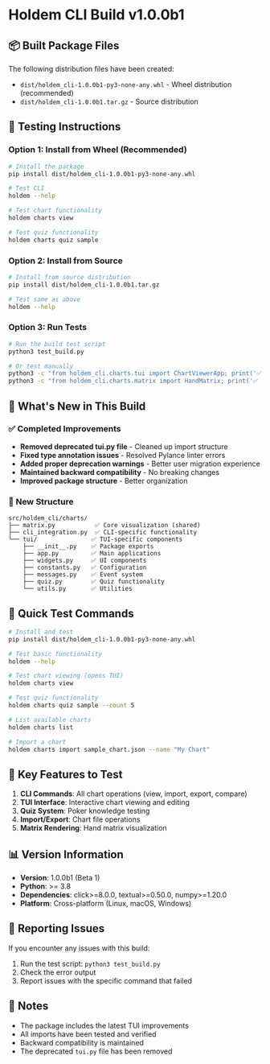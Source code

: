 # Holdem CLI Build v1.0.0b1

## 📦 Built Package Files

The following distribution files have been created:

- `dist/holdem_cli-1.0.0b1-py3-none-any.whl` - Wheel distribution (recommended)
- `dist/holdem_cli-1.0.0b1.tar.gz` - Source distribution

## 🧪 Testing Instructions

### Option 1: Install from Wheel (Recommended)

```bash
# Install the package
pip install dist/holdem_cli-1.0.0b1-py3-none-any.whl

# Test CLI
holdem --help

# Test chart functionality
holdem charts view

# Test quiz functionality
holdem charts quiz sample
```

### Option 2: Install from Source

```bash
# Install from source distribution
pip install dist/holdem_cli-1.0.0b1.tar.gz

# Test same as above
holdem --help
```

### Option 3: Run Tests

```bash
# Run the build test script
python3 test_build.py

# Or test manually
python3 -c "from holdem_cli.charts.tui import ChartViewerApp; print('✅ TUI imports work')"
python3 -c "from holdem_cli.charts.matrix import HandMatrix; print('✅ Matrix imports work')"
```

## 🔧 What's New in This Build

### ✅ Completed Improvements
- **Removed deprecated tui.py file** - Cleaned up import structure
- **Fixed type annotation issues** - Resolved Pylance linter errors
- **Added proper deprecation warnings** - Better user migration experience
- **Maintained backward compatibility** - No breaking changes
- **Improved package structure** - Better organization

### 📁 New Structure
```
src/holdem_cli/charts/
├── matrix.py           ✅ Core visualization (shared)
├── cli_integration.py  ✅ CLI-specific functionality
└── tui/               ✅ TUI-specific components
    ├── __init__.py    ✅ Package exports
    ├── app.py         ✅ Main applications
    ├── widgets.py     ✅ UI components
    ├── constants.py   ✅ Configuration
    ├── messages.py    ✅ Event system
    ├── quiz.py        ✅ Quiz functionality
    └── utils.py       ✅ Utilities
```

## 🚀 Quick Test Commands

```bash
# Install and test
pip install dist/holdem_cli-1.0.0b1-py3-none-any.whl

# Test basic functionality
holdem --help

# Test chart viewing (opens TUI)
holdem charts view

# Test quiz functionality
holdem charts quiz sample --count 5

# List available charts
holdem charts list

# Import a chart
holdem charts import sample_chart.json --name "My Chart"
```

## 🎯 Key Features to Test

1. **CLI Commands**: All chart operations (view, import, export, compare)
2. **TUI Interface**: Interactive chart viewing and editing
3. **Quiz System**: Poker knowledge testing
4. **Import/Export**: Chart file operations
5. **Matrix Rendering**: Hand matrix visualization

## 📊 Version Information

- **Version**: 1.0.0b1 (Beta 1)
- **Python**: >= 3.8
- **Dependencies**: click>=8.0.0, textual>=0.50.0, numpy>=1.20.0
- **Platform**: Cross-platform (Linux, macOS, Windows)

## 🐛 Reporting Issues

If you encounter any issues with this build:

1. Run the test script: `python3 test_build.py`
2. Check the error output
3. Report issues with the specific command that failed

## 📝 Notes

- The package includes the latest TUI improvements
- All imports have been tested and verified
- Backward compatibility is maintained
- The deprecated `tui.py` file has been removed
